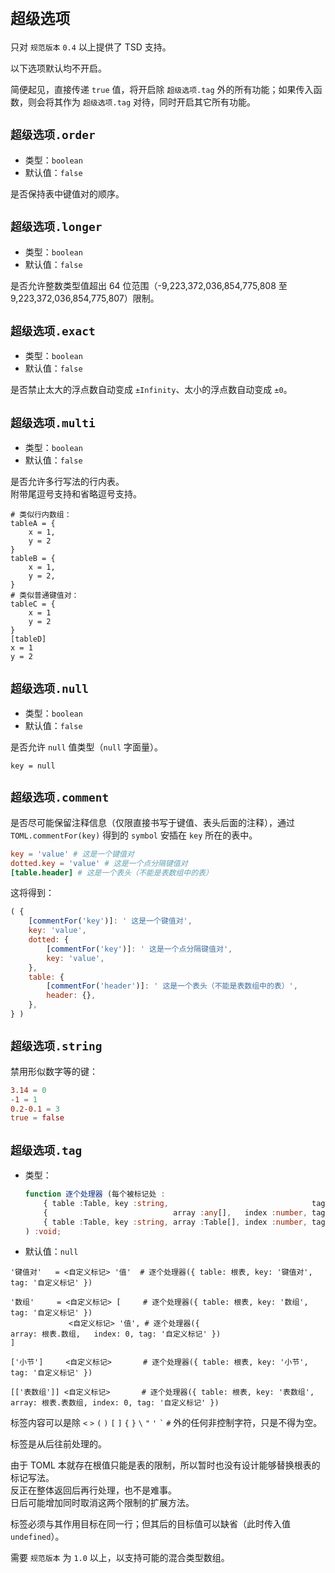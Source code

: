 ﻿
`超级选项`
==========

只对 `规范版本` `0.4` 以上提供了 TSD 支持。

以下选项默认均不开启。

简便起见，直接传递 `true` 值，将开启除 `超级选项.tag` 外的所有功能；如果传入函数，则会将其作为 `超级选项.tag` 对待，同时开启其它所有功能。

`超级选项.order`
----------------

*   类型：`boolean`
*   默认值：`false`

是否保持表中键值对的顺序。

`超级选项.longer`
-----------------

*   类型：`boolean`
*   默认值：`false`

是否允许整数类型值超出 64 位范围（-9,223,372,036,854,775,808 至 9,223,372,036,854,775,807）限制。

`超级选项.exact`
----------------

*   类型：`boolean`
*   默认值：`false`

是否禁止太大的浮点数自动变成 `±Infinity`、太小的浮点数自动变成 `±0`。

`超级选项.multi`
----------------

*   类型：`boolean`
*   默认值：`false`

是否允许多行写法的行内表。  
附带尾逗号支持和省略逗号支持。

```
# 类似行内数组：
tableA = {
    x = 1,
    y = 2
}
tableB = {
    x = 1,
    y = 2,
}
# 类似普通键值对：
tableC = {
    x = 1
    y = 2
}
[tableD]
x = 1
y = 2
```

`超级选项.null`
---------------

*   类型：`boolean`
*   默认值：`false`

是否允许 `null` 值类型（`null` 字面量）。

```
key = null
```

`超级选项.comment`
------------------

是否尽可能保留注释信息（仅限直接书写于键值、表头后面的注释），通过 `TOML.commentFor(key)` 得到的 `symbol` 安插在 `key` 所在的表中。

```toml
key = 'value' # 这是一个键值对
dotted.key = 'value' # 这是一个点分隔键值对
[table.header] # 这是一个表头（不能是表数组中的表）
```

这将得到：

```javascript
( {
    [commentFor('key')]: ' 这是一个键值对',
    key: 'value',
    dotted: {
        [commentFor('key')]: ' 这是一个点分隔键值对',
    	key: 'value',
    },
    table: {
    	[commentFor('header')]: ' 这是一个表头（不能是表数组中的表）',
    	header: {},
    },
} )
```

`超级选项.string`
------------------

禁用形似数字等的键：

```toml
3.14 = 0
-1 = 1
0.2-0.1 = 3
true = false
```

`超级选项.tag`
--------------

*   类型：
    ```typescript
    function 逐个处理器 (每个被标记处 :
        { table :Table, key :string,                                tag :string } |
        {                            array :any[],   index :number, tag :string } |
        { table :Table, key :string, array :Table[], index :number, tag :string }
    ) :void;
    ```
*   默认值：`null`

```
'键值对'   = <自定义标记> '值'  # 逐个处理器({ table: 根表, key: '键值对',                               tag: '自定义标记' })

'数组'     = <自定义标记> [     # 逐个处理器({ table: 根表, key: '数组',                                 tag: '自定义标记' })
             <自定义标记> '值', # 逐个处理器({                             array: 根表.数组,   index: 0, tag: '自定义标记' })
]

['小节']     <自定义标记>       # 逐个处理器({ table: 根表, key: '小节',                                 tag: '自定义标记' })

[['表数组']] <自定义标记>       # 逐个处理器({ table: 根表, key: '表数组', array: 根表.表数组, index: 0, tag: '自定义标记' })
```

标签内容可以是除 `<` `>` `(` `)` `[` `]` `{` `}` <code>&#92;</code> `"` `'` <code>&#96;</code> `#` 外的任何非控制字符，只是不得为空。

标签是从后往前处理的。

由于 TOML 本就存在根值只能是表的限制，所以暂时也没有设计能够替换根表的标记写法。  
反正在整体返回后再行处理，也不是难事。  
日后可能增加同时取消这两个限制的扩展方法。

标签必须与其作用目标在同一行；但其后的目标值可以缺省（此时传入值 `undefined`）。

需要 `规范版本` 为 `1.0` 以上，以支持可能的混合类型数组。
